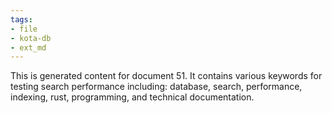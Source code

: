 ```yaml
---
tags:
- file
- kota-db
- ext_md
---
```

This is generated content for document 51. It contains various keywords for testing search performance including: database, search, performance, indexing, rust, programming, and technical documentation.